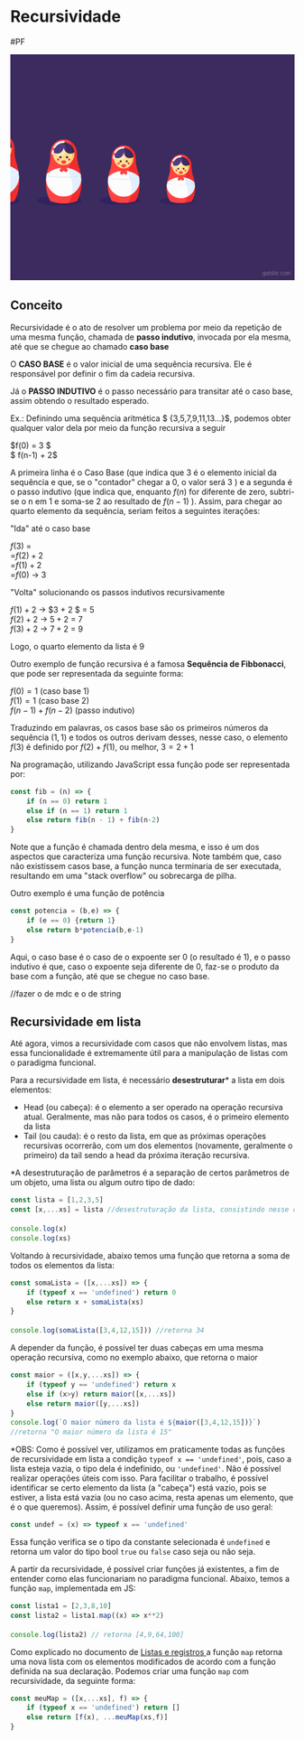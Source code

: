 # Recursividade
#PF



<img src="/docs/Programação Funcional/assets/galshir-babushka.gif" height="400">

## Conceito

Recursividade é o ato de resolver um problema por meio da repetição de uma mesma função, chamada de **passo indutivo**, invocada por ela mesma, até que se chegue ao chamado **caso base**

O **CASO BASE** é o valor inicial de uma sequência recursiva. Ele é responsável por definir o fim da cadeia recursiva.

Já o **PASSO INDUTIVO** é o passo necessário para transitar até o caso base, assim obtendo o resultado esperado.

Ex.: Definindo uma sequência aritmética $ \{3,5,7,9,11,13...\}$, podemos obter qualquer valor dela por meio da função recursiva a seguir

$f(0) = 3 $  
$ f(n-1) + 2$  

A primeira linha é o Caso Base (que indica que $3$ é o elemento inicial da sequência e que, se o "contador" chegar a 0, o valor será $3$ ) e a segunda é o passo indutivo (que indica que, enquanto $f(n)$ for diferente de zero, subtri-se o n em 1 e soma-se 2 ao resultado de $f(n-1)$ ). Assim, para chegar ao quarto elemento da sequência, seriam feitos a seguintes iterações:

"Ida" até o caso base

$f(3)$ =  
=$f(2) + 2$  
=$f(1) + 2$  
=$f(0)$ → 3

"Volta" solucionando os passos indutivos recursivamente

$f(1) + 2$ → $3 + 2 $ = 5  
$f(2) + 2$ → $5 + 2$ = 7  
$f(3) + 2$ → $7 + 2$ = 9

Logo, o quarto elemento da lista é $9$

Outro exemplo de função recursiva é a famosa **Sequência de Fibbonacci**, que pode ser representada da seguinte forma:

$f(0) = 1$       (caso base 1)  
$f(1) = 1$        (caso base 2)  
$f(n-1) + f(n-2)$ (passo indutivo)

Traduzindo em palavras, os casos base são os primeiros números da sequência $(1,1)$ e todos os outros derivam desses, nesse caso, o elemento $f(3)$ é definido por $f(2) + f(1)$, ou melhor, $3 = 2+1$

Na programação, utilizando JavaScript essa função pode ser representada por:

```js
const fib = (n) => {
    if (n == 0) return 1
    else if (n == 1) return 1
    else return fib(n - 1) + fib(n-2)
}
```

Note que a função é chamada dentro dela mesma, e isso é um dos aspectos que caracteriza uma função recursiva. Note também que, caso não existissem casos base, a função nunca terminaria de ser executada, resultando em uma "stack overflow" ou sobrecarga de pilha.

Outro exemplo é uma função de potência

```js
const potencia = (b,e) => {
    if (e == 0) {return 1} 
    else return b*potencia(b,e-1)
}
```

Aqui, o caso base é o caso de o expoente ser $0$ (o resultado é $1$), e o passo indutivo é que, caso o expoente seja diferente de 0, faz-se o produto da base com a função, até que se chegue no caso base.

//fazer o de mdc e o de string

## Recursividade em lista

Até agora, vimos a recursividade com casos que não envolvem listas, mas essa funcionalidade é extremamente útil para a manipulação de listas com o paradigma funcional.

Para a recursividade em lista, é necessário **desestruturar*** a lista em dois elementos:
* Head (ou cabeça): é o elemento a ser operado na operação recursiva atual. Geralmente, mas não para todos os casos, é o primeiro elemento da lista
* Tail (ou cauda): é o resto da lista, em que as próximas operações recursivas ocorrerão, com um dos elementos (novamente, geralmente o primeiro) da tail sendo a head da próxima iteração recursiva.

*A desestruturação de parâmetros é a separação de certos parâmetros de um objeto, uma lista ou algum outro tipo de dado:

```js
const lista = [1,2,3,5]
const [x,...xs] = lista //desestruturação da lista, consistindo nesse caso de pegar o primeiro elemento e associá-lo à constante x, e o resto da lista associado à constante xs. Assim, x = 1 e xs = [2,3,5].

console.log(x)
console.log(xs)
```
Voltando à recursividade, abaixo temos uma função que retorna a soma de todos os elementos da lista:

```js 
const somaLista = ([x,...xs]) => {
    if (typeof x == 'undefined') return 0
    else return x + somaLista(xs)
}

console.log(somaLista([3,4,12,15])) //retorna 34
```


A depender da função, é possível ter duas cabeças em uma mesma operação recursiva, como no exemplo abaixo, que retorna o maior 

```js
const maior = ([x,y,...xs]) => {
    if (typeof y == 'undefined') return x
    else if (x>y) return maior([x,...xs])
    else return maior([y,...xs]) 
}
console.log(`O maior número da lista é ${maior([3,4,12,15])}`) 
//retorna "O maior número da lista é 15"
```

*OBS: Como é possível ver, utilizamos em praticamente todas as funções de recursividade em lista a condição ```typeof x == 'undefined'```, pois, caso a lista esteja vazia, o tipo dela é indefinido, ou ```'undefined'```. Não é possível realizar operações úteis com isso. Para facilitar o trabalho, é possível identificar se certo elemento da lista (a "cabeça") está vazio, pois se estiver, a lista está vazia (ou no caso acima, resta apenas um elemento, que é o que queremos). Assim, é possível definir uma função de uso geral:

```js
const undef = (x) => typeof x == 'undefined'
```
Essa função verifica se o tipo da constante selecionada é ```undefined``` e retorna um valor do tipo bool ```true``` ou ```false``` caso seja ou não seja.


A partir da recursividade, é possível criar funções já existentes, a fim de entender como elas funcionariam no paradigma funcional. Abaixo, temos a função ```map```, implementada em JS:

```js
const lista1 = [2,3,8,10]
const lista2 = lista1.map((x) => x**2)

console.log(lista2) // retorna [4,9,64,100]
```

Como explicado no documento de <ins>Listas e registros </ins> a função ```map``` retorna uma nova lista com os elementos modificados de acordo com a função definida na sua declaração. Podemos criar uma função ```map``` com recursividade, da seguinte forma:

```js 
const meuMap = ([x,...xs], f) => {
    if (typeof x == 'undefined') return []
    else return [f(x), ...meuMap(xs,f)] 
}
```

